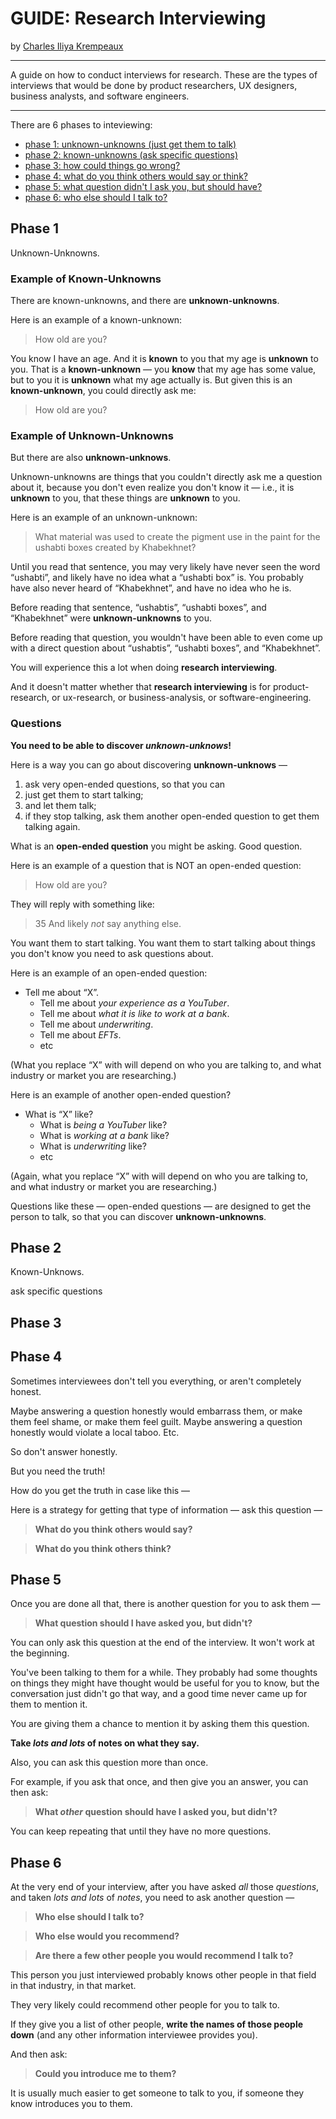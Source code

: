 # GUIDE: Research Interviewing

by [Charles Iliya Krempeaux](http://changelog.ca/)

---

A guide on how to conduct interviews for research. These are the types of interviews that would be done by product researchers, UX designers, business analysts, and software engineers.

---

There are 6 phases to inteviewing:

* [phase 1: unknown-unknowns (just get them to talk)](#phase-1)
* [phase 2: known-unknowns (ask specific questions)](#phase-2)
* [phase 3: how could things go wrong?](#phase-3)
* [phase 4: what do you think others would say or think?](#phase-4)
* [phase 5: what question didn't I ask you, but should have?](#phase-5)
* [phase 6: who else should I talk to?](#phase-6)

## Phase 1

Unknown-Unknowns.

### Example of Known-Unknowns

There are known-unknowns, and there are **unknown-unknowns**.

Here is an example of a known-unknown:
> How old are you?

You know I have an age.
And it is **known** to you that my age is **unknown** to you.
That is a **known-unknown** — you **know** that my age has some value, but to you it is **unknown** what my age actually is.
But given this is an **known-unknown**, you could directly ask me:
> How old are you?

### Example of Unknown-Unknowns

But there are also **unknown-unknows**.

Unknown-unknowns are things that you couldn't directly ask me a question about it, because you don't even realize you don't know it ⁠— i.e., it is **unknown** to you, that these things are **unknown** to you.

Here is an example of an unknown-unknown:
> What material was used to create the pigment use in the paint for the ushabti boxes created by Khabekhnet?

Until you read that sentence, you may very likely have never seen the word “ushabti”, and likely have no idea what a “ushabti box” is.
You probably have also never heard of “Khabekhnet”, and have no idea who he is.

Before reading that sentence, “ushabtis”, “ushabti boxes”, and “Khabekhnet” were **unknown-unknowns** to you.

Before reading that question, you wouldn't have been able to even come up with a direct question about “ushabtis”, “ushabti boxes”, and “Khabekhnet”.

You will experience this a lot when doing **research interviewing**.

And it doesn't matter whether that **research interviewing** is for product-research, or ux-research, or business-analysis, or software-engineering.

### Questions

**You need to be able to discover _unknown-unknows_!**

Here is a way you can go about discovering **unknown-unknows** —

1. ask very open-ended questions, so that you can
2. just get them to start talking;
3. and let them talk;
4. if they stop talking, ask them another open-ended question to get them talking again.

What is an **open-ended question** you might be asking. Good question.

Here is an example of a question that is NOT an open-ended question:
> How old are you?

They will reply with something like:
> 35
And likely _not_ say anything else.

You want them to start talking.
You want them to start talking about things you don't know you need to ask questions about.

Here is an example of an open-ended question:

* Tell me about “X”.
  * Tell me about _your experience as a YouTuber_.
  * Tell me about _what it is like to work at a bank_.
  * Tell me about _underwriting_.
  * Tell me about _EFTs_.
  * etc

(What you replace “X” with will depend on who you are talking to, and what industry or market you are researching.)

Here is an example of another open-ended question?

* What is “X” like?
  * What is _being a YouTuber_ like?
  * What is _working at a bank_ like?
  * What is _underwriting_ like?
  * etc

(Again, what you replace “X” with will depend on who you are talking to, and what industry or market you are researching.)

Questions like these — open-ended questions — are designed to get the person to talk, so that you can discover **unknown-unknowns**.

## Phase 2

Known-Unknows.


ask specific questions

## Phase 3

## Phase 4

Sometimes interviewees don't tell you everything, or aren't completely honest.

Maybe answering a question honestly would embarrass them, or make them feel shame, or make them feel guilt.
Maybe answering a question honestly would violate a local taboo.
Etc.

So don't answer honestly.

But you need the truth!

How do you get the truth in case like this —

Here is a strategy for getting that type of information — ask this question —

> **What do you think others would say?**

> **What do you think others think?**


## Phase 5

Once you are done all that, there is another question for you to ask them —

> **What question should I have asked you, but didn't?**

You can only ask this question at the end of the interview.
It won't work at the beginning.

You've been talking to them for a while.
They probably had some thoughts on things they might have thought would be useful for you to know, but the conversation just didn't go that way, and a good time never came up for them to mention it.

You are giving them a chance to mention it by asking them this question.

**Take _lots and lots_ of notes on what they say.**

Also, you can ask this question more than once.

For example, if you ask that once, and then give you an answer, you can then ask:

> **What _other_ question should have I asked you, but didn't?**

You can keep repeating that until they have no more questions.

## Phase 6

At the very end of your interview, after you have asked _all_ those _questions_, and taken _lots and lots_ of _notes_, you need to ask another question —

> **Who else should I talk to?**

> **Who else would you recommend?**

> **Are there a few other people you would recommend I talk to?**

This person you just interviewed probably knows other people in that field in that industry, in that market.

They very likely could recommend other people for you to talk to.

If they give you a list of other people, **write the names of those people down** (and any other information interviewee provides you).

And then ask:

> **Could you introduce me to them?**

It is usually much easier to get someone to talk to you, if someone they know introduces you to them.
